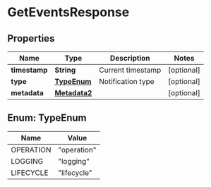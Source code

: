 

# GetEventsResponse


## Properties

Name | Type | Description | Notes
------------ | ------------- | ------------- | -------------
**timestamp** | **String** | Current timestamp |  [optional]
**type** | [**TypeEnum**](#TypeEnum) | Notification type |  [optional]
**metadata** | [**Metadata2**](Metadata2.md) |  |  [optional]



## Enum: TypeEnum

Name | Value
---- | -----
OPERATION | &quot;operation&quot;
LOGGING | &quot;logging&quot;
LIFECYCLE | &quot;lifecycle&quot;



